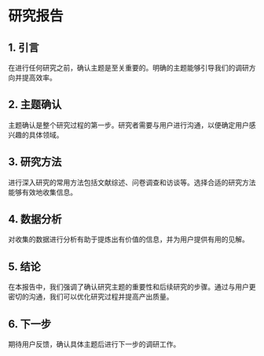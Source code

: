 # 研究报告

## 1. 引言
在进行任何研究之前，确认主题是至关重要的。明确的主题能够引导我们的调研方向并提高效率。

## 2. 主题确认
主题确认是整个研究过程的第一步。研究者需要与用户进行沟通，以便确定用户感兴趣的具体领域。

## 3. 研究方法
进行深入研究的常用方法包括文献综述、问卷调查和访谈等。选择合适的研究方法能够有效地收集信息。

## 4. 数据分析
对收集的数据进行分析有助于提炼出有价值的信息，并为用户提供有用的见解。

## 5. 结论
在本报告中，我们强调了确认研究主题的重要性和后续研究的步骤。通过与用户更密切的沟通，我们可以优化研究过程并提高产出质量。

## 6. 下一步
期待用户反馈，确认具体主题后进行下一步的调研工作。